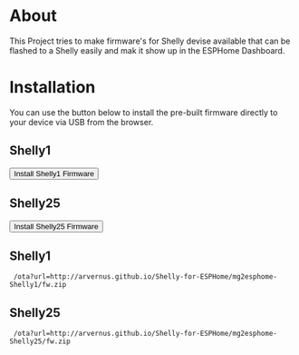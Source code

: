 # About

This Project tries to make firmware's for Shelly devise available that can be flashed to a Shelly easily and mak it show up in the ESPHome Dashboard.

# Installation

You can use the button below to install the pre-built firmware directly to your device via USB from the browser.

<script type="module" src="https://unpkg.com/esp-web-tools@6.1.1/dist/web/install-button.js?module"></script>

<!-- The Buttons may be added while deploying. -->

## Shelly1
<esp-web-install-button manifest="./Shelly1/manifest.json"><button slot="activate">Install Shelly1 Firmware</button></esp-web-install-button>
## Shelly25
<esp-web-install-button manifest="./Shelly25/manifest.json"><button slot="activate">Install Shelly25 Firmware</button></esp-web-install-button>
## Shelly1
```
 /ota?url=http://arvernus.github.io/Shelly-for-ESPHome/mg2esphome-Shelly1/fw.zip 
```
## Shelly25
```
 /ota?url=http://arvernus.github.io/Shelly-for-ESPHome/mg2esphome-Shelly25/fw.zip 
```